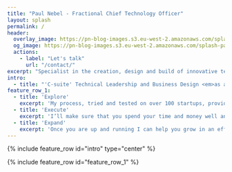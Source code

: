 ```yaml
---
title: "Paul Nebel - Fractional Chief Technology Officer"
layout: splash
permalink: /
header:
  overlay_image: https://pn-blog-images.s3.eu-west-2.amazonaws.com/splash-page/wardley-map.jpg
  og_image: https://pn-blog-images.s3.eu-west-2.amazonaws.com/splash-page/wardley-map.jpg
  actions:
    - label: "Let's talk"
      url: "/contact/"
excerpt: "Specialist in the creation, design and build of innovative technology-led Businesses, Products & Services"
intro: 
  - title: "'C-suite' Technical Leadership and Business Design <em>as a Service</em>"
feature_row_1:
  - title: 'Explore'
    excerpt: 'My process, tried and tested on over 100 startups, provides a way to uncover the true value of your idea to potential customers. I’ll help you thoroughly investigate your proposition and create a business model that gives you a fighting chance of not just surviving but thriving.'
  - title: 'Execute'
    excerpt: 'I’ll make sure that you spend your time and money well and avoid many of the mistakes that can kill a fledgling business. Using hypothesis-driven development to build experiments and prototypes I’ll craft a plan and create a team to make your unique offering fit perfectly with your niche market so you can start making money.'
  - title: 'Expand'
    excerpt: 'Once you are up and running I can help you grow in an effective and cost-efficient way. To move from prototype to a product that can serve the full potential of your market. To build a firm foundation without waste that eliminates bottlenecks and unlocks the power of your offering.'
---
```


{% include feature_row id="intro" type="center" %}

<div class="notice">

{% include feature_row id="feature_row_1" %}

</div>
